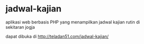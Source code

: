 # jadwal-kajian
aplikasi web berbasis PHP yang menampilkan jadwal kajian rutin di sekitaran jogja

dapat dibuka di http://teladan51.com/jadwal-kajian/
